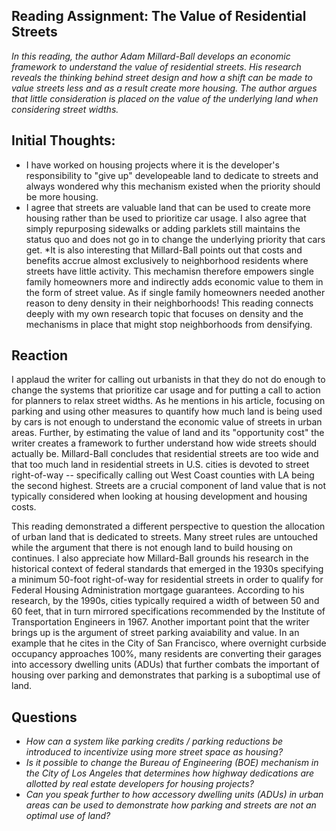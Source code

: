 ## Reading Assignment: The Value of Residential Streets

_In this reading, the author Adam Millard-Ball develops an economic framework to understand the value of residential streets. His research reveals the thinking behind street design and how a shift can be made to value streets less and as a result create more housing. The author argues that little consideration is placed on the value of the underlying land when considering street widths._

## Initial Thoughts: 
* I have worked on housing projects where it is the developer's responsibility to "give up" developeable land to dedicate to streets and always wondered why this mechanism existed when the priority should be more housing. 
* I agree that streets are valuable land that can be used to create more housing rather than be used to prioritize car usage. I also agree that simply repurposing sidewalks or adding parklets still maintains the status quo and does not go in to change the underlying priority that cars get. 
*It is also interesting that Millard-Ball points out that costs and benefits accrue almost exclusively to neighborhood residents where streets have little activity. This mechamisn therefore empowers single family homeowners more and indirectly adds economic value to them in the form of street value. As if single family homeowners needed another reason to deny density in their neighborhoods! This reading connects deeply with my own research topic that focuses on density and the mechanisms in place that might stop neighborhoods from densifying. 

## Reaction

I applaud the writer for calling out urbanists in that they do not do enough to change the systems that prioritize car usage and for putting a call to action for planners to relax street widths. As he mentions in his article, focusing on parking and using other measures to quantify how much land is being used by cars is not enough to understand the economic value of streets in urban areas. Further, by estimating the value of land and its "opportunity cost" the writer creates a framework to further understand how wide streets should actually be. Millard-Ball concludes that residential streets are too wide and that too much land in residential streets in U.S. cities is devoted to street right-of-way -- specifically calling out West Coast counties with LA being the second highest. Streets are a crucial component of land value that is not typically considered when looking at housing development and housing costs. 

This reading demonstrated a different perspective to question the allocation of urban land that is dedicated to streets. Many street rules are untouched while the argument that there is not enough land to build housing on continues. I also appreciate how Millard-Ball grounds his research in the historical context of federal standards that emerged in the 1930s specifying a minimum 50-foot right-of-way for residential streets in order to qualify for Federal Housing Administration mortgage guarantees. According to his research, by the 1990s, cities typically required a width of between 50 and 60 feet, that in turn mirrored specifications recommended by the Institute of Transportation Engineers in 1967. Another important point that the writer brings up is the argument of street parking avaiability and value. In an example that he cites in the City of San Francisco, where overnight curbside occupancy approaches 100%, many residents are converting their garages into accessory dwelling units (ADUs) that further combats the important of housing over parking and demonstrates that parking is a suboptimal use of land.

## Questions

* _How can a system like parking credits / parking reductions be introduced to incentivize using more street space as housing?_
* _Is it possible to change the Bureau of Engineering (BOE) mechanism in the City of Los Angeles that determines how highway dedications are allotted by real estate developers for housing projects?_
* _Can you speak further to how accessory dwelling units (ADUs) in urban areas can be used to demonstrate how parking and streets are not an optimal use of land?_ 
